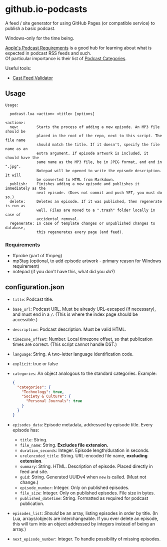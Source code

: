 # github.io-podcasts
A feed / site generator for using GitHub Pages (or compatible service) to publish a basic podcast.

Windows-only for the time being.

[Apple's Podcast Requirements](https://podcasters.apple.com/support/823-podcast-requirements)
is a good hub for learning about what is expected in podcast RSS feeds and such.  
Of particular importance is their list of [Podcast Categories](https://podcasters.apple.com/support/1691-apple-podcasts-categories).

Useful tools:
- [Cast Feed Validator](https://www.castfeedvalidator.com)

## Usage
```
Usage:

  podcast.lua <action> <title> [options]

<action>:
  new:        Starts the process of adding a new episode. An MP3 file should be
              placed in the root of the repo, next to this script. The file name
              should match the title. If it doesn't, specify the file name as an
              extra argument. If episode artwork is included, it should have the
              same name as the MP3 file, be in JPEG format, and end in ".jpg".
              Notepad will be opened to write the episode description. It will
              be converted to HTML from Markdown.
  publish:    Finishes adding a new episode and publishes it immediately as the
              next episode. (Does not commit and push YET, you must do so.)
  delete:     Deletes an episode. If it was published, then regenerate is run as
              well. Files are moved to a ".trash" folder locally in case of
              accidental removal.
  regenerate: In case of template changes or unpublished changes to database,
              this regenerates every page (and feed).
```

### Requirements
- ffprobe (part of ffmpeg)
- mp3tag (optional, to add episode artwork - primary reason for Windows requirement)
- notepad (if you don't have this, what did you *do*?)

## configuration.json
- `title`: Podcast title.
- `base_url`: Podcast URL. Must be already URL-escaped (if necessary), and must
  end in a `/`. (This is where the index page should be accessible.)
- `description`: Podcast description. Must be valid HTML.
- `timezone_offset`: Number. Local timezone offset, so that publication times
  are correct. (This script cannot handle DST.)
- `language`: String. A two-letter language identification code.
- `explicit`: true or false
- `categories`: An object analogous to the standard categories. Example:
  ```json
  {
    "categories": {
      "Technology": true,
      "Society & Culture": {
        "Personal Journals": true
      }
    }
  }
  ```

- `episodes_data`: Episode metadata, addressed by episode title. Every episode has:
  - `title`: String.
  - `file_name`: String. **Excludes file extension.**
  - `duration_seconds`: Integer. Episode length/duration in seconds.
  - `urelencoded_title`: String. URL-encoded file name, **excluding extension**.
  - `summary`: String. HTML. Description of episode. Placed directly in feed and site.
  - `guid`: String. Generated UUIDv4 when `new` is called. (Must not change.)
  - `episode_number`: Integer. Only on published episodes.
  - `file_size`: Integer. Only on published episodes. File size in bytes.
  - `published_datetime`: String. Formatted as required for podcast publication.

- `episodes_list`: *Should* be an array, listing episodes in order by title. (In
  Lua, arrays/objects are interchangeable. If you ever delete an episode, this
  will turn into an object addressed by integers instead of being an array.)
- `next_episode_number`: Integer. To handle possibility of missing episodes.
